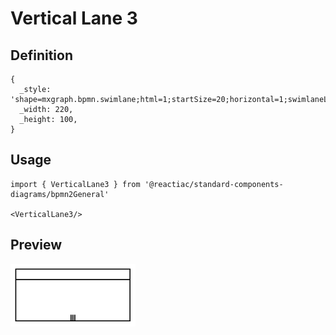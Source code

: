 # Vertical Lane 3

## Definition

```
{
  _style: 'shape=mxgraph.bpmn.swimlane;html=1;startSize=20;horizontal=1;swimlaneLine=1;collapsible=0;fontStyle=0;strokeWidth=2;swimlaneFillColor=#ffffff;isCollection=1;whiteSpace=wrap;',
  _width: 220,
  _height: 100,
}
```

## Usage

```
import { VerticalLane3 } from '@reactiac/standard-components-diagrams/bpmn2General'

<VerticalLane3/>
```

## Preview

<img src="./vertical-lane-3.png" width="200"/>
